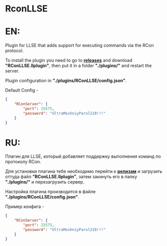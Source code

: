 # RconLLSE 

# EN: 
Plugin for LLSE that adds support for executing commands via the RCon protocol.

To install the plugin you need to go to [**releases**](https://github.com/mineserv-top/RconLLSE/releases/) and download **"RConLLSE.llplugin"**, then put it in a folder **"./plugins/"** and restart the server.

Plugin configuration in **"./plugins/RConLLSE/config.json"**.

Default Config -

```json 
{
    "RConServer": {
        "port": 25575,
        "password": "UltraMoshniyParol228!!!"
    }
}
```

# RU:
Плагин для LLSE, который добавляет поддержку выполнения команд по протоколу RCon.

Для установки плагина тебе необходимо перейти к [**релизам**](https://github.com/mineserv-top/RconLLSE/releases/) и загрузить оттуда файл **"RConLLSE.llplugin"**, затем закинуть его в папку **"./plugins/"** и перезагрузить сервер.

Настройка плагина производится в файле **"./plugins/RConLLSE/config.json"**.

Пример конфига -

```json 
{
    "RConServer": {
        "port": 25575,
        "password": "UltraMoshniyParol228!!!"
    }
}
```